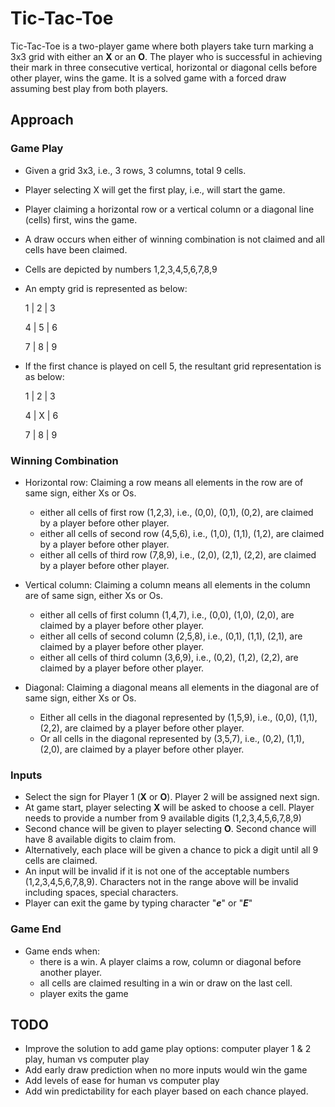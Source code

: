 # Tic-Tac-Toe

Tic-Tac-Toe is a two-player game where both players take turn marking a 3x3 grid with either an **X** or an **O**. The player who is successful in achieving their mark in three consecutive vertical, horizontal or diagonal cells before other player, wins the game. It is a solved game with a forced draw assuming best play from both players. 

## Approach

### Game Play

- Given a grid 3x3, i.e., 3 rows, 3 columns, total 9 cells.
- Player selecting X will get the first play, i.e., will start the game.
- Player claiming a horizontal row or a vertical column or a diagonal line (cells) first, wins the game.
- A draw occurs when either of winning combination is not claimed and all cells have been claimed.
- Cells are depicted by numbers 1,2,3,4,5,6,7,8,9
- An empty grid is represented as below:
  
  <p>1 | 2 | 3<p>
  <p>4 | 5 | 6<p>
  <p>7 | 8 | 9<p>
- If the first chance is played on cell 5, the resultant grid representation is as below:

  <p>1 | 2 | 3<p>
  <p>4 | X | 6<p>
  <p>7 | 8 | 9<p>

### Winning Combination

- Horizontal row: Claiming a row means all elements in the row are of same sign, either Xs or Os.
  - either all cells of first row (1,2,3), i.e., (0,0), (0,1), (0,2), are claimed by a player before other player.
  - either all cells of second row (4,5,6), i.e., (1,0), (1,1), (1,2), are claimed by a player before other player.
  - either all cells of third row (7,8,9), i.e., (2,0), (2,1), (2,2), are claimed by a player before other player.


- Vertical column: Claiming a column means all elements in the column are of same sign, either Xs or Os.
  - either all cells of first column (1,4,7), i.e., (0,0), (1,0), (2,0), are claimed by a player before other player. 
  - either all cells of second column (2,5,8), i.e., (0,1), (1,1), (2,1), are claimed by a player before other player.
  - either all cells of third column (3,6,9), i.e., (0,2), (1,2), (2,2), are claimed by a player before other player.

- Diagonal: Claiming a diagonal means all elements in the diagonal are of same sign, either Xs or Os.
  - Either all cells in the diagonal represented by (1,5,9), i.e., (0,0), (1,1), (2,2), are claimed by a player before other player.
  - Or all cells in the diagonal represented by (3,5,7), i.e., (0,2), (1,1), (2,0), are claimed by a player before other player.

### Inputs

- Select the sign for Player 1 (**X** or **O**). Player 2 will be assigned next sign.
- At game start, player selecting **X** will be asked to choose a cell. Player needs to provide a number from 9 available digits (1,2,3,4,5,6,7,8,9)
- Second chance will be given to player selecting **O**. Second chance will have 8 available digits to claim from.
- Alternatively, each place will be given a chance to pick a digit until all 9 cells are claimed.
- An input will be invalid if it is not one of the acceptable numbers (1,2,3,4,5,6,7,8,9). Characters not in the range above will be invalid including spaces, special characters.
- Player can exit the game by typing character "***e***" or "***E***"

### Game End

- Game ends when:
  - there is a win. A player claims a row, column or diagonal before another player.
  - all cells are claimed resulting in a win or draw on the last cell.
  - player exits the game

## TODO

- Improve the solution to add game play options: computer player 1 & 2 play, human vs computer play
- Add early draw prediction when no more inputs would win the game
- Add levels of ease for human vs computer play
- Add win predictability for each player based on each chance played.
